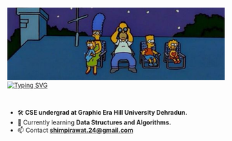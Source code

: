 ![](jjjj.jpg)
[![Typing SVG](https://readme-typing-svg.herokuapp.com?size=19&duration=4999&color=EA99EA&background=00000035&width=399&lines=Welcome+to+Shimpi+Rawat's+profile++%3C3)](https://git.io/typing-svg)
<p align="left"> <a href="https://twitter.com/" target="blank"><img src="https://img.shields.io/twitter/follow/?logo=twitter&style=for-the-badge" alt="" /></a> </p>

- 🛠️ **CSE undergrad at Graphic Era Hill University Dehradun.**
- 🌱 Currently learning **Data Structures and Algorithms.**
- 📫 Contact **shimpirawat.24@gmail.com**

